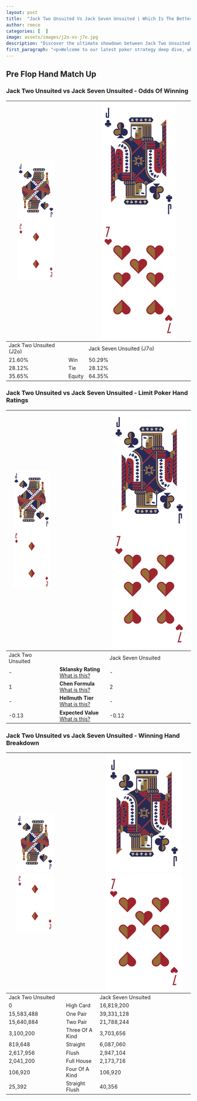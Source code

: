 ```yaml
---
layout: post
title:  "Jack Two Unsuited Vs Jack Seven Unsuited | Which Is The Better Hand In Poker? A Complete Guide"
author: reece
categories: [  ]
image: assets/images/j2o-vs-j7o.jpg
description: "Discover the ultimate showdown between Jack Two Unsuited and Jack Seven Unsuited in poker! Uncover the odds, strategies, and scenarios where one hand triumphs over the other. Get ready to up your poker game with this thrilling analysis."
first_paragraph: "<p>Welcome to our latest poker strategy deep dive, where we're pitting two distinct hands against each other in a high-stakes showdown: Jack Two Unsuited vs Jack Seven Unsuited.</p><p>In the dynamic world of poker, every decision counts, and knowing which hand holds the upper hand is key to your success at the table.</p><p>In this article, we'll dissect these two hands, explore the scenarios where one dominates the other, and equip you with the knowledge to make strategic choices that can tip the odds in your favor.</p><p>Get ready to unravel the intriguing dynamics of these poker hands and elevate your game to new heights.</p>"
---
```




[comment]: # (sp0)

## Pre Flop Hand Match Up

<div class="table hand-ratings" markdown="1"> 



### Jack Two Unsuited vs Jack Seven Unsuited - Odds Of Winning


    
| ![image info](assets/images/hand1/J.png) ![image info](assets/images/hand1/2o.png) |  | ![image info](assets/images/hand2/J.png) ![image info](assets/images/hand2/7o.png) |
| -------- | -------- | -------- |
| Jack Two Unsuited (J2o) |  | Jack Seven Unsuited (J7o) |
| 21.60% | Win | 50.29% |
| 28.12% | Tie | 28.12% |
| 35.65% | Equity | 64.35% |




[comment]: # (sp1)



### Jack Two Unsuited vs Jack Seven Unsuited - Limit Poker Hand Ratings


    
| ![image info](assets/images/hand1/J.png) ![image info](assets/images/hand1/2o.png) |  | ![image info](assets/images/hand2/J.png) ![image info](assets/images/hand2/7o.png) |
| -------- | -------- | -------- |
| Jack Two Unsuited |  | Jack Seven Unsuited |
| - | **Sklansky Rating** [What is this?](/sklansky-rating-explained) | - |
| 1 | **Chen Formula** [What is this?](/chen-formula-explained) | 2 |
| - | **Hellmuth Tier** [What is this?](/Hellmuth-tier-explained) | - |
| -0.13 | **Expected Value** [What is this?](/expected-value-explained) | -0.12 |




[comment]: # (sp2)



### Jack Two Unsuited vs Jack Seven Unsuited - Winning Hand Breakdown


    
| ![image info](assets/images/hand1/J.png) ![image info](assets/images/hand1/2o.png) |  | ![image info](assets/images/hand2/J.png) ![image info](assets/images/hand2/7o.png) |
| -------- | -------- | -------- |
| Jack Two Unsuited |  | Jack Seven Unsuited |
| 0 | High Card | 16,819,200 |
| 15,583,488 | One Pair | 39,331,128 |
| 15,640,884 | Two Pair | 21,788,244 |
| 3,100,200 | Three Of A Kind | 3,703,656 |
| 819,648 | Straight | 6,087,060 |
| 2,617,956 | Flush | 2,947,104 |
| 2,041,200 | Full House | 2,173,716 |
| 106,920 | Four Of A Kind | 106,920 |
| 25,392 | Straight Flush | 40,356 |




[comment]: # (sp3)



</div>

[comment]: # (sp4)



[comment]: # (sp5)

